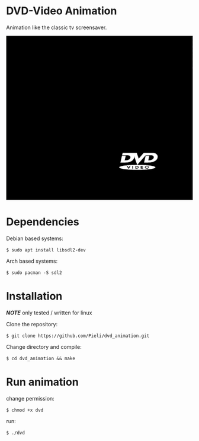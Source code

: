 # DVD-Video Animation
Animation like the classic tv screensaver.


![screensAnimation hot](screenshot.png)

# Dependencies

Debian based systems:
```
$ sudo apt install libsdl2-dev
```

Arch based systems:
```
$ sudo pacman -S sdl2
```



# Installation
***NOTE***
only tested / written for linux

Clone the repository:
```
$ git clone https://github.com/Pieli/dvd_animation.git
```
Change directory and compile:
```
$ cd dvd_animation && make
```

# Run animation 
change permission:
```
$ chmod +x dvd
```
run:
```
$ ./dvd
```



